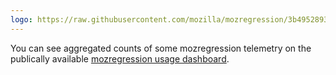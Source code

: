 ```yaml
---
logo: https://raw.githubusercontent.com/mozilla/mozregression/3b4952893b82dd1901181be93f855907fbb12598/docs/images/mozregression_logo_256.png
---
```


You can see aggregated counts of some mozregression telemetry on the publically available [mozregression usage dashboard].

[mozregression usage dashboard]: https://observablehq.com/@wlach/mozregression-public-usage-dashboard
